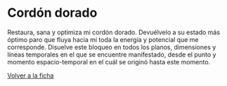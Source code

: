 # Cordón dorado
Restaura, sana y optimiza mi cordón dorado. Devuélvelo a su estado más óptimo paro que fluya hacia mí toda la energía y potencial que me corresponde. Disuelve este bloqueo en todos los planos, dimensiones y líneas temporales en el que se encuentre manifestado, desde el punto y momento espacio-temporal en el cuál se originó hasta este momento.

[Volver a la ficha](../ficha.md)
